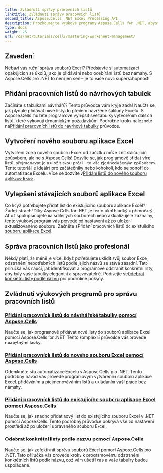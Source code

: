 ```yaml
---
title: Zvládnutí správy pracovních listů
linktitle: Zvládnutí správy pracovních listů
second_title: Aspose.Cells .NET Excel Processing API
description: Prozkoumejte výukové programy Aspose.Cells for .NET, abyste zvládli automatizaci Excelu. Naučte se programově přidávat/odebírat listy v nových nebo stávajících souborech aplikace Excel.
type: docs
weight: 25
url: /cs/net/tutorials/cells/mastering-worksheet-management/
---
```

## Zavedení

Nebaví vás ruční správa souborů Excel? Představte si automatizaci opakujících se úkolů, jako je přidávání nebo odebírání listů bez námahy. S Aspose.Cells pro .NET to není jen sen – je to vaše nová superschopnost!  

## Přidání pracovních listů do návrhových tabulek  

 Začínáte s tabulkami návrhářů? Tento průvodce vám kryje záda! Naučte se, jak plynule přidávat nové listy do předem navržené šablony Excelu. S Aspose.Cells můžete programově vylepšit své tabulky vytvořením dalších listů, které vyhovují dynamickým požadavkům. Podrobné kroky naleznete na[Přidání pracovních listů do návrhové tabulky](./adding-worksheets-to-designer-spreadsheet/) průvodce.  

## Vytvoření nového souboru aplikace Excel  

 Vytvoření zcela nového souboru Excel od začátku může znít skličujícím způsobem, ale ne s Aspose.Cells! Dozvíte se, jak programově přidat více listů, přejmenovat je a uložit svou práci – to vše zjednodušeným způsobem. Tento tutoriál je ideální pro začátečníky nebo kohokoli, kdo se ponoří do automatizace Excelu. Více se dozvíte v[Přidání listů do nového souboru aplikace Excel](./adding-worksheets-to-new-excel-file/).  

## Vylepšení stávajících souborů aplikace Excel  

 Co když potřebujete přidat list do existujícího souboru aplikace Excel? Žádný strach! Díky Aspose.Cells for .NET je tento úkol hladký a přímočarý. Ať už spolupracujete na sdílených souborech nebo aktualizujete záznamy, tento výukový program vás provede od nastavení až po uložení aktualizovaného souboru. Začněte s[Přidání pracovních listů do existujícího souboru aplikace Excel](./adding-worksheets-to-existing-excel-file/).  

## Správa pracovních listů jako profesionál  

 Někdy platí, že méně je více. Když potřebujete uklidit svůj soubor Excel, odstranění nepotřebných listů podle jejich názvů se stává zásadní. Tato příručka vás naučí, jak identifikovat a programově odstranit konkrétní listy, aby byly vaše tabulky elegantní a spravovatelné. Podívejte se[Odebrat konkrétní listy podle názvu](./remove-specific-worksheets-by-name/) pro podrobné pokyny.  

## Zvládnutí výukových programů pro správu pracovních listů
### [Přidání pracovních listů do návrhářské tabulky pomocí Aspose.Cells](./adding-worksheets-to-designer-spreadsheet/)
Naučte se, jak programově přidávat nové listy do souborů aplikace Excel pomocí Aspose.Cells for .NET. Tento komplexní průvodce vás provede nezbytnými kroky.
### [Přidání pracovních listů do nového souboru Excel pomocí Aspose.Cells](./adding-worksheets-to-new-excel-file/)
Odemkněte sílu automatizace Excelu s Aspose.Cells pro .NET. Tento podrobný návod vás provede programovým vytvářením souborů aplikace Excel, přidáváním a přejmenováváním listů a ukládáním vaší práce bez námahy.
### [Přidání pracovních listů do existujícího souboru aplikace Excel pomocí Aspose.Cells](./adding-worksheets-to-existing-excel-file/)
Naučte se, jak snadno přidat nový list do existujícího souboru Excel v .NET pomocí Aspose.Cells. Tento podrobný průvodce pokrývá vše od nastavení prostředí až po uložení upraveného souboru Excel.
### [Odebrat konkrétní listy podle názvu pomocí Aspose.Cells](./remove-specific-worksheets-by-name/)
Naučte se, jak zefektivnit správu souborů Excel pomocí Aspose.Cells pro .NET. Tato příručka vás provede kroky k programovému odstranění konkrétních listů podle názvu, což vám ušetří čas a vaše tabulky budou uspořádané.